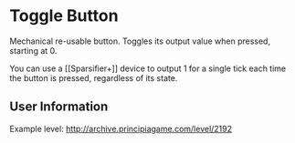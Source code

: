 # Toggle Button
Mechanical re-usable button. Toggles its output value when pressed, starting at 0.

You can use a [[Sparsifier+]] device to output 1 for a single tick each time the button is pressed, regardless of its state.

## User Information
Example level: http://archive.principiagame.com/level/2192